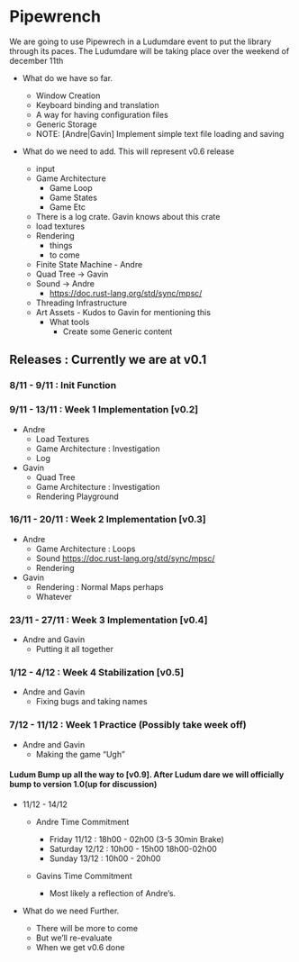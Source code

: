 # Pipewrench

We are going to use Pipewrech in a Ludumdare event to put the library through
its paces. The Ludumdare will be taking place over the weekend of december 11th

- What do we have so far.
    * Window Creation
    * Keyboard binding and translation
	* A way for having configuration files
	* Generic Storage
	* NOTE: [Andre|Gavin] Implement simple text file loading and saving


- What do we need to add. This will represent v0.6 release
	* input
	* Game Architecture
	   * Game Loop
	   * Game States
	   * Game Etc
	* There is a log crate. Gavin knows about this crate
	* load textures
	* Rendering
        * things
	    * to come
	* Finite State Machine - Andre
	* Quad Tree -> Gavin
	* Sound	-> Andre
	   * https://doc.rust-lang.org/std/sync/mpsc/
	* Threading Infrastructure
	* Art Assets	- Kudos to Gavin for mentioning this
	   * What tools
	      * Create some Generic content


## Releases : Currently we are at v0.1
### 8/11		-	9/11	:	Init Function
### 9/11		-	13/11	:	Week 1 Implementation [v0.2]
- Andre
    * Load Textures
    * Game Architecture : Investigation
    * Log
- Gavin
    * Quad Tree
    * Game Architecture : Investigation
    * Rendering Playground

### 16/11 	-	20/11	:	Week 2 Implementation [v0.3]
- Andre
    * Game Architecture : 	Loops
    * Sound https://doc.rust-lang.org/std/sync/mpsc/
    * Rendering
- Gavin
    * Rendering : Normal Maps perhaps
    * Whatever

### 23/11	-	27/11	:	Week 3 Implementation [v0.4]
- Andre and Gavin
    * Putting it all together

### 1/12		-	4/12	:	Week 4 Stabilization [v0.5]
- Andre and Gavin
    * Fixing bugs and taking names

### 7/12		-	11/12	:	Week 1 Practice (Possibly take week off)
- Andre and Gavin
    * Making the game “Ugh”

#### Ludum   Bump up all the way to [v0.9]. After Ludum dare we will officially bump to version 1.0(up for discussion)
- 11/12 - 14/12
    * Andre Time Commitment
        * Friday 		11/12 : 18h00 - 02h00 (3-5 30min Brake)
        * Saturday 	12/12 : 10h00 - 15h00 18h00-02h00
        * Sunday		13/12 : 10h00 - 20h00

    * Gavins Time Commitment
        * Most likely a reflection of Andre’s.

- What do we need Further.
    * There will be more to come
    * But we’ll re-evaluate
    * When we get v0.6 done
